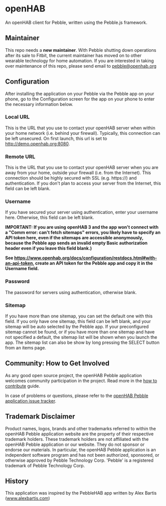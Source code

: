 # openHAB
An openHAB client for Pebble, written using the Pebble.js framework.

## Maintainer
This repo needs a **new maintainer**.  With Pebble shutting down operations after its
sale to Fitbit, the current maintainer has moved on to other wearable technology for
home automation.  If you are interested in taking over maintenance of this repo, please
send email to pebble@openhab.org

## Configuration
After installing the application on your Pebble via the Pebble app on your phone,
go to the Configuration screen for the app on your phone to enter the necessary
information below.

### Local URL
This is the URL that you use to contact your openHAB server when within your home
network (i.e. behind your firewall).  Typically, this connection can be left
unsecured.  On first launch, this url is set to http://demo.openhab.org:8080.

### Remote URL
This is the URL that you use to contact your openHAB server when you are away from
your home, outside your firewall (i.e. from the Internet).  This connection should
be highly secured with SSL (e.g. https://)  and authentication.  If you don't plan
to access your server from the Internet, this field can be left blank.

### Username
If you have secured your server using authentication, enter your username here.
Otherwise, this field can be left blank.

**IMPORTANT: If you are using openHAB 3 and the app won't connect with a "Comm error:
can't fetch sitemaps" errors, you likely have to specify an API token here, even if
the sitemaps are accessible anonymously, because the Pebble app sends an invalid empty
Basic authorization header even if you leave this field blank.)**

**See https://www.openhab.org/docs/configuration/restdocs.html#with-an-api-token, create
an API token for the Pebble app and copy it in the Username field.**

### Password
The password for servers using authentication, otherwise blank.

### Sitemap
If you have more than one sitemap, you can set the default one with this field.
If you only have one sitemap, this field can be left blank, and your sitemap will
be auto selected by the Pebble app.  If your preconfigured sitemap cannot be found,
or if you have more than one sitemap and have not specified a default, the sitemap
list will be shown when you launch the app.  The sitemap list can also be show by
long pressing the SELECT button from an items page.

## Community: How to Get Involved

As any good open source project, the openHAB Pebble application welcomes community 
participation in the project. Read more in the [how to contribute](CONTRIBUTING.md) 
guide.

In case of problems or questions, please refer to the [openHAB Pebble application issue 
tracker](https://github.com/openhab/openhab.pebble/issues?page=1&state=open).

## Trademark Disclaimer

Product names, logos, brands and other trademarks referred to within the openHAB
Pebble application website are the property of their respective trademark holders. 
These trademark holders are not affiliated with the openHAB Pebble application or 
our website. They do not sponsor or endorse our materials.  In particular, the 
openHAB Pebble application is an independent software program and has not been 
authorized, sponsored, or otherwise approved by Pebble Technology Corp. 'Pebble' 
is a registered trademark of Pebble Technology Corp.

## History
This application was inspired by the PebbleHAB app written by Alex Bartis
(www.alexbartis.com)
